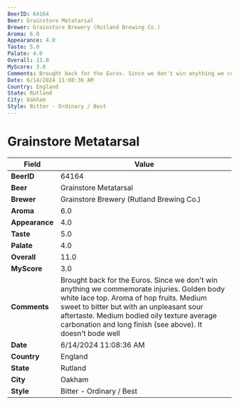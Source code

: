 ```yaml
---
BeerID: 64164
Beer: Grainstore Metatarsal
Brewer: Grainstore Brewery (Rutland Brewing Co.)
Aroma: 6.0
Appearance: 4.0
Taste: 5.0
Palate: 4.0
Overall: 11.0
MyScore: 3.0
Comments: Brought back for the Euros. Since we don't win anything we commemorate injuries. Golden body white lace top.  Aroma of hop fruits.  Medium sweet to bitter but with an unpleasant sour aftertaste.  Medium bodied oily texture average carbonation and long finish (see above). It doesn't bode well
Date: 6/14/2024 11:08:36 AM
Country: England
State: Rutland
City: Oakham
Style: Bitter - Ordinary / Best
---
```


# Grainstore Metatarsal

| Field         | Value |
|---------------|-------|
| **BeerID** | 64164 |
| **Beer** | Grainstore Metatarsal |
| **Brewer** | Grainstore Brewery (Rutland Brewing Co.) |
| **Aroma** | 6.0 |
| **Appearance** | 4.0 |
| **Taste** | 5.0 |
| **Palate** | 4.0 |
| **Overall** | 11.0 |
| **MyScore** | 3.0 |
| **Comments** | Brought back for the Euros. Since we don't win anything we commemorate injuries. Golden body white lace top.  Aroma of hop fruits.  Medium sweet to bitter but with an unpleasant sour aftertaste.  Medium bodied oily texture average carbonation and long finish (see above). It doesn't bode well  |
| **Date** | 6/14/2024 11:08:36 AM |
| **Country** | England |
| **State** | Rutland |
| **City** | Oakham |
| **Style** | Bitter - Ordinary / Best |
